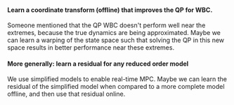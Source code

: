 #### Learn a coordinate transform (offline) that improves the QP for WBC.

Someone mentioned that the QP WBC doesn't perform well near the extremes, because the true dynamics are being approximated. Maybe we can learn a warping of the state space such that solving the QP in this new space results in better performance near these extremes.

#### More generally: learn a residual for any reduced order model

We use simplified models to enable real-time MPC. Maybe we can learn the residual of the simplified model when compared to a more complete model offline, and then use that residual online.

#### 
